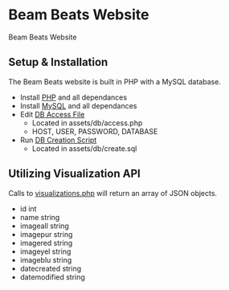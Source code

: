 # Beam Beats Website
Beam Beats Website

Setup & Installation
------------------

The Beam Beats website is built in PHP with a MySQL database.

- Install [PHP](http://php.net/manual/en/install.php) and all dependances
- Install [MySQL](http://dev.mysql.com/downloads/) and all dependances
- Edit [DB Access File](https://github.com/YouMeKim/beam-beats/blob/master/db/access.php)
	- Located in assets/db/access.php
	- HOST, USER, PASSWORD, DATABASE
- Run [DB Creation Script](https://github.com/YouMeKim/beam-beats/blob/master/db/create.sql)
	- Located in assets/db/create.sql

Utilizing Visualization API
------------------

Calls to [visualizations.php](https://github.com/YouMeKim/beam-beats/blob/master/visualizations.php) will return an array of JSON objects.

- id			int
- name			string
- imageall		string
- imagepur		string
- imagered		string
- imageyel		string
- imageblu		string
- datecreated	string
- datemodified	string
